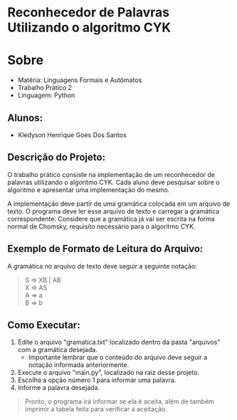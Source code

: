 # Reconhecedor de Palavras Utilizando o algoritmo CYK
# Sobre
- Matéria: Linguagens Formais e Autômatos
- Trabalho Prático 2
- Linguagem: Python


## Alunos:
- Kledyson Henrique Goes Dos Santos

## Descrição do Projeto:
O trabalho prático consiste na implementação de um reconhecedor de palavras utilizando o algoritmo CYK. Cada aluno deve pesquisar sobre o algoritmo e apresentar uma implementação do mesmo.

A implementação deve partir de uma gramática colocada em um arquivo de texto. O programa deve ler esse arquivo de texto e carregar a gramática correspondente. Considere que a gramática já vai ser escrita na forma normal de Chomsky, requisito necessário para o algoritmo CYK.

## Exemplo de Formato de Leitura do Arquivo:
A gramática no arquivo de texto deve seguir a seguinte notação:
> S => XB | AB  
X => AS  
A => a  
B => b  

## Como Executar:
1. Edite o arquivo "gramatica.txt" localizado dentro da pasta "arquivos" com a gramática desejada.
    - Importante lembrar que o conteúdo do arquivo deve seguir a notação informada anteriormente.
2. Execute o arquivo "main.py", localizado na raiz desse projeto.
3. Escolha a opção número 1 para informar uma palavra.
4. Informe a palavra desejada.    
> Pronto, o programa irá informar se ela é aceita, além de também imprimir a tabela feita para verificar a aceitação.